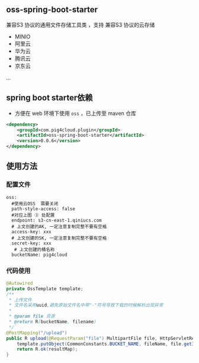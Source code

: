 ## oss-spring-boot-starter

兼容S3 协议的通用文件存储工具类 ，支持 兼容S3 协议的云存储 

- MINIO
- 阿里云
- 华为云
- 腾讯云
- 京东云

...

## spring boot starter依赖

- 方便在 web 环境下使用 `oss` ，已上传至 maven 仓库
```xml
<dependency>
    <groupId>com.pig4cloud.plugin</groupId>
    <artifactId>oss-spring-boot-starter</artifactId>
    <version>0.0.6</version>
</dependency>
```

## 使用方法

### 配置文件

```
oss:
  #使用云OSS  需要关闭
  path-style-access: false 
  #对应上图 ③ 处配置
  endpoint: s3-cn-east-1.qiniucs.com 
  # 上文创建的AK, 一定注意复制完整不要有空格
  access-key: xxx   
  # 上文创建的SK, 一定注意复制完整不要有空格
  secret-key: xxx   
   # 上文创建的桶名称
  bucketName: pig4cloud 
```

### 代码使用

```java
@Autowired
private OssTemplate template;
/**
 * 上传文件
 * 文件名采用uuid,避免原始文件名中带"-"符号导致下载的时候解析出现异常
 *
 * @param file 资源
 * @return R(bucketName, filename)
 */
@PostMapping("/upload")
public R upload(@RequestParam("file") MultipartFile file, HttpServletRequest request) {
	template.putObject(CommonConstants.BUCKET_NAME, fileName, file.getInputStream());
	return R.ok(resultMap);
}
```
